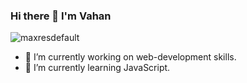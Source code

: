 ### Hi there 👋 I'm Vahan

<!--
**Gegardus/Gegardus** is a ✨ _special_ ✨ repository because its `README.md` (this file) appears on your GitHub profile.

Here are some ideas to get you started:

- 🔭 I’m currently working on web-development skills.
- 🌱 I’m currently learning JavaScript.
- 👯 I’m looking to collaborate on open source projects,
- 🤔 I’m looking for help with ...
- 💬 Ask me about ...
- 📫 How to reach me: ...
- 😄 Pronouns: ...
- ⚡ Fun fact: ...
-->
![maxresdefault](https://user-images.githubusercontent.com/52704856/151406387-4870deb0-05c0-47af-b82b-841af7bff61c.jpg)


- 🔭 I’m currently working on web-development skills.
- 🌱 I’m currently learning JavaScript.




